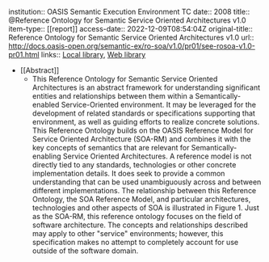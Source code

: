 institution:: OASIS Semantic Execution Environment TC
date:: 2008
title:: @Reference Ontology for Semantic Service Oriented Architectures v1.0
item-type:: [[report]]
access-date:: 2022-12-09T08:54:04Z
original-title:: Reference Ontology for Semantic Service Oriented Architectures v1.0
url:: http://docs.oasis-open.org/semantic-ex/ro-soa/v1.0/pr01/see-rosoa-v1.0-pr01.html
links:: [Local library](zotero://select/library/items/T37AIRGI), [Web library](https://www.zotero.org/users/6520516/items/T37AIRGI)

- [[Abstract]]
	- This Reference Ontology for Semantic Service Oriented Architectures is an abstract framework for understanding significant entities and relationships between them within a Semantically-enabled Service-Oriented environment. It may be leveraged for the development of related standards or specifications supporting that environment, as well as guiding efforts to realize concrete solutions.
	  This Reference Ontology builds on the OASIS Reference Model for Service Oriented Architecture (SOA-RM) and combines it with the key concepts of semantics that are relevant for Semantically-enabling Service Oriented Architectures.
	  A reference model is not directly tied to any standards, technologies or other concrete implementation details. It does seek to provide a common understanding that can be used unambiguously across and between different implementations. The relationship between this Reference Ontology, the SOA Reference Model, and particular architectures, technologies and other aspects of SOA is illustrated in Figure 1.
	  Just as the SOA-RM, this reference ontology focuses on the field of software architecture. The concepts and relationships described may apply to other "service" environments; however, this specification makes no attempt to completely account for use outside of the software domain.